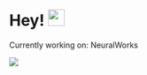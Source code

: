 # Hey! <img src="https://raw.githubusercontent.com/MartinHeinz/MartinHeinz/master/wave.gif" width="30px">
Currently working on: NeuralWorks

<img align="center" src="https://github-readme-stats.vercel.app/api?username=00MB&count_private=true&theme=tokyonight" />


<!--
**00MB/00MB** is a ✨ _special_ ✨ repository because its `README.md` (this file) appears on your GitHub profile.

